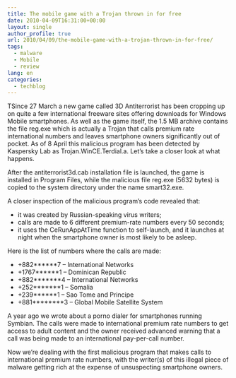 ```yaml
---
title: The mobile game with a Trojan thrown in for free
date: 2010-04-09T16:31:00+00:00
layout: single
author_profile: true
url: 2010/04/09/the-mobile-game-with-a-trojan-thrown-in-for-free/
tags:
  - malware
  - Mobile
  - review
lang: en
categories: 
  - techblog
---
```

TSince 27 March a new game called 3D Antiterrorist has been cropping up on quite a few international freeware sites offering downloads for Windows Mobile smartphones. As well as the game itself, the 1.5 MB archive contains the file reg.exe which is actually a Trojan that calls premium rate international numbers and leaves smartphone owners significantly out of pocket. As of 8 April this malicious program has been detected by Kaspersky Lab as Trojan.WinCE.Terdial.a. Let’s take a closer look at what happens.

After the antiterrorist3d.cab installation file is launched, the game is installed in Program Files, while the malicious file reg.exe (5632 bytes) is copied to the system directory under the name smart32.exe.

A closer inspection of the malicious program’s code revealed that:

*   it was created by Russian-speaking virus writers;
*   calls are made to 6 different premium-rate numbers every 50 seconds;
*   it uses the CeRunAppAtTime function to self-launch, and it launches at night when the smartphone owner is most likely to be asleep.

Here is the list of numbers where the calls are made:

*   +882******7 – International Networks
*   +1767******1 – Dominican Republic
*   +882*******4 – International Networks
*   +252*******1 – Somalia
*   +239******1 – Sao Tome and Principe
*   +881********3 – Global Mobile Satellite System

A year ago we wrote about a porno dialer for smartphones running Symbian. The calls were made to international premium rate numbers to get access to adult content and the owner received advanced warning that a call was being made to an international pay-per-call number.

Now we’re dealing with the first malicious program that makes calls to international premium rate numbers, with the writer(s) of this illegal piece of malware getting rich at the expense of unsuspecting smartphone owners.